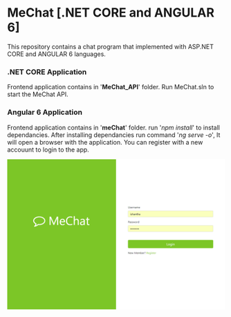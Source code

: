 # MeChat [.NET CORE and ANGULAR 6]
This repository contains a chat program that implemented with ASP.NET CORE and ANGULAR 6 languages.

### .NET CORE Application
Frontend application contains in '**MeChat_API**' folder.
Run MeChat.sln to start the MeChat API.

### Angular 6 Application
Frontend application contains in '**meChat**' folder.
run '*npm install*' to install dependancies.
After installing dependancies run command '*ng serve -o*', It will open a browser with the application.
You can register with a new accouunt to login to the app.

![Screenshot](images/login.png)
